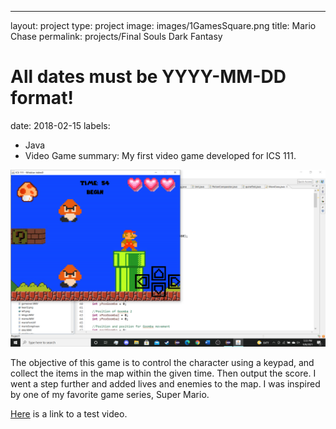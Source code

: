 ---
layout: project
type: project
image: images/1GamesSquare.png
title: Mario Chase
permalink: projects/Final Souls Dark Fantasy
# All dates must be YYYY-MM-DD format!
date: 2018-02-15
labels:
  - Java
  - Video Game
summary: My first video game developed for ICS 111. 
<img class="ui medium right floated rounded image" src="/images/1Games.png">

The objective of this game is to control the character using a keypad, and collect the items in the map within the given time. Then output the score. I went a step further and added lives and enemies to the map. I was inspired by one of my favorite game series, Super Mario.

[Here](https://www.youtube.com/watch?v=bZa-Nl6YvTU) is a link to a test video.
